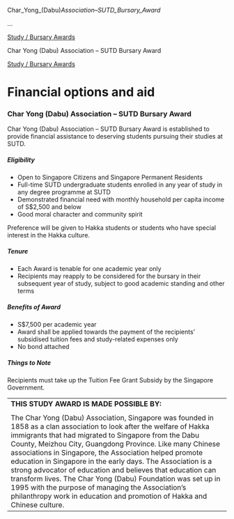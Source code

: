Char_Yong_(Dabu)_Association_–_SUTD_Bursary_Award_



…

 [Study / Bursary Awards](/admissions/undergraduate/financing-options-and-aid/financial-aid/study-bursary-awards) 

Char Yong (Dabu) Association – SUTD Bursary Award

[Study / Bursary Awards](https://www.sutd.edu.sg/admissions/undergraduate/financing-options-and-aid/financial-aid/study-bursary-awards)

Financial options and aid
=========================

### Char Yong (Dabu) Association – SUTD Bursary Award




Char Yong (Dabu) Association – SUTD Bursary Award is established to provide financial assistance to deserving students pursuing their studies at SUTD.







##### **Eligibility**



* Open to Singapore Citizens and Singapore Permanent Residents
* Full-time SUTD undergraduate students enrolled in any year of study in any degree programme at SUTD
* Demonstrated financial need with monthly household per capita income of S$2,500 and below
* Good moral character and community spirit


Preference will be given to Hakka students or students who have special interest in the Hakka culture.






##### **Tenure**




* Each Award is tenable for one academic year only
* Recipients may reapply to be considered for the bursary in their subsequent year of study, subject to good academic standing and other terms




##### **Benefits of Award**



* S$7,500 per academic year
* Award shall be applied towards the payment of the recipients’ subsidised tuition fees and study-related expenses only
* No bond attached




##### **Things to Note**




Recipients must take up the Tuition Fee Grant Subsidy by the Singapore Government.




|  |
| --- |
| **THIS STUDY AWARD IS MADE POSSIBLE BY:** |
|  |
| The Char Yong (Dabu) Association, Singapore was founded in 1858 as a clan association to look after the welfare of Hakka immigrants that had migrated to Singapore from the Dabu County, Meizhou City, Guangdong Province. Like many Chinese associations in Singapore, the Association helped promote education in Singapore in the early days.   The Association is a strong advocator of education and believes that education can transform lives. The Char Yong (Dabu) Foundation was set up in 1995 with the purpose of managing the Association’s philanthropy work in education and promotion of Hakka and Chinese culture. |

